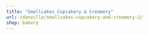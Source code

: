 ```yaml
---
title: "Smallcakes Cupcakery & Creamery"
url: /danville/smallcakes-cupcakery-and-creamery-2/
shop: bakery
---
```

